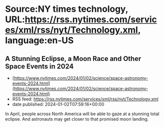 # Source:NY times technology, URL:https://rss.nytimes.com/services/xml/rss/nyt/Technology.xml, language:en-US

## A Stunning Eclipse, a Moon Race and Other Space Events in 2024
 - [https://www.nytimes.com/2024/01/02/science/space-astronomy-events-2024.html](https://www.nytimes.com/2024/01/02/science/space-astronomy-events-2024.html)
 - RSS feed: https://rss.nytimes.com/services/xml/rss/nyt/Technology.xml
 - date published: 2024-01-02T07:59:16+00:00

In April, people across North America will be able to gaze at a stunning total eclipse. And astronauts may get closer to that promised moon landing.


